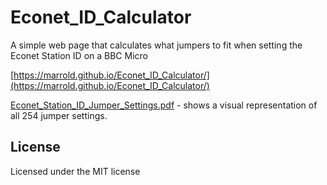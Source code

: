 # Econet_ID_Calculator

A simple web page that calculates what jumpers to fit when setting the Econet Station ID on a BBC Micro 

[https://marrold.github.io/Econet_ID_Calculator/](https://marrold.github.io/Econet_ID_Calculator/)

[Econet_Station_ID_Jumper_Settings.pdf](https://raw.githubusercontent.com/marrold/Econet_ID_Calculator/master/Econet_Station_ID_Jumper_Settings.pdf) - shows a visual representation of all 254 jumper settings.

## License

Licensed under the MIT license

